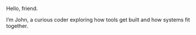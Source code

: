 Hello, friend.

I’m John, a curious coder exploring how tools get built and how systems fit together.

